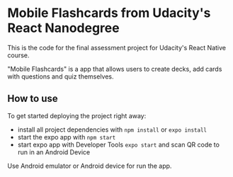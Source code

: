 # Mobile Flashcards from Udacity's React Nanodegree

This is the code for the final assessment project for Udacity's React Native course.

"Mobile Flashcards" is a app that allows users to create decks, add cards with questions and quiz themselves.

## How to use

To get started deploying the project right away:

- install all project dependencies with `npm install` or `expo install`
- start the expo app with `npm start`
- start expo app with Developer Tools `expo start` and scan QR code to run in an Android Device

Use Android emulator or Android device for run the app.
